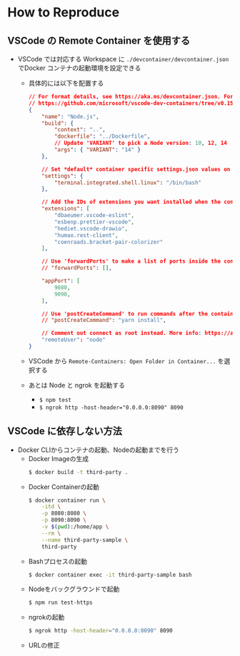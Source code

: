 # How to Reproduce

## VSCode の Remote Container を使用する

- VSCode では対応する Workspace に `./devcontainer/devcontainer.json` でDocker コンテナの起動環境を設定できる
  - 具体的には以下を配置する

    ```json
    // For format details, see https://aka.ms/devcontainer.json. For config options, see the README at:
    // https://github.com/microsoft/vscode-dev-containers/tree/v0.154.2/containers/javascript-node
    {
        "name": "Node.js",
        "build": {
            "context": "..",
            "dockerfile": "../Dockerfile",
            // Update 'VARIANT' to pick a Node version: 10, 12, 14
            "args": { "VARIANT": "14" }
        },

        // Set *default* container specific settings.json values on container create.
        "settings": { 
            "terminal.integrated.shell.linux": "/bin/bash"
        },

        // Add the IDs of extensions you want installed when the container is created.
        "extensions": [
            "dbaeumer.vscode-eslint",
            "esbenp.prettier-vscode",
            "hediet.vscode-drawio",
            "humao.rest-client",
            "coenraads.bracket-pair-colorizer"
        ],

        // Use 'forwardPorts' to make a list of ports inside the container available locally.
        // "forwardPorts": [],

        "appPort": [
            9080,
            9090,
        ],

        // Use 'postCreateCommand' to run commands after the container is created.
        // "postCreateCommand": "yarn install",

        // Comment out connect as root instead. More info: https://aka.ms/vscode-remote/containers/non-root.
        "remoteUser": "node"
    }
    ```

  - VSCode から `Remote-Containers: Open Folder in Container...` を選択する
  - あとは Node と ngrok を起動する
    - `$ npm test`
    - `$ ngrok http -host-header="0.0.0.0:8090" 8090`

## VSCode に依存しない方法

- Docker CLIからコンテナの起動、Nodeの起動までを行う
  - Docker Imageの生成
    ```bash
    $ docker build -t third-party .
    ```
  - Docker Containerの起動
    ```bash
    $ docker container run \
        -itd \
        -p 8080:8080 \
        -p 8090:8090 \
        -v $(pwd):/home/app \
        --rm \
        --name third-party-sample \
        third-party
    ```
  - Bashプロセスの起動
    ```bash
    $ docker container exec -it third-party-sample bash
    ```
  - Nodeをバックグラウンドで起動
    ```bash
    $ npm run test-https
    ```
  - ngrokの起動
    ```bash
    $ ngrok http -host-header="0.0.0.0:8090" 8090
    ```
  - URLの修正
